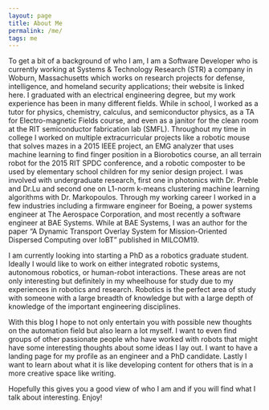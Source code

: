 ```yaml
---
layout: page
title: About Me
permalink: /me/
tags: me
---
```


To get a bit of a background of who I am, I am a Software Developer who is currently working at Systems & Technology Research (STR) a company in Woburn, Massachusetts which works on research projects for defense, intelligence, and homeland security applications; their website is linked here. I graduated with an electrical engineering degree, but my work experience has been in many different fields. While in school, I worked as a tutor for physics, chemistry, calculus, and semiconductor physics, as a TA for Electro-magnetic Fields course, and even as a janitor for the clean room at the RIT semiconductor fabrication lab (SMFL). Throughout my time in college I worked on multiple extracurricular projects like a robotic mouse that solves mazes in a 2015 IEEE project, an EMG analyzer that uses machine learning to find finger position in a Biorobotics course, an all terrain robot for the 2015 RIT SPDC conference, and a robotic composter to be used by elementary school children for my senior design project. I was involved with undergraduate research, first one in photonics with Dr. Preble and Dr.Lu and second one on L1-norm k-means clustering machine learning algorithms with Dr. Markopoulos. Through my working career I worked in a few industries including a firmware engineer for Boeing, a power systems engineer at The Aerospace Corporation, and most recently a software engineer at BAE Systems. While at BAE Systems, I was an author for the paper “A Dynamic Transport Overlay System for Mission-Oriented Dispersed Computing over IoBT” published in MILCOM19.

I am currently looking into starting a PhD as a robotics graduate student. Ideally I would like to work on either integrated robotic systems, autonomous robotics, or human-robot interactions. These areas are not only interesting but definitely in my wheelhouse for study due to my experiences in robotics and research. Robotics is the perfect area of study with someone with a large breadth of knowledge but with a large depth of knowledge of the important engineering disciplines.

With this blog I hope to not only entertain you with possible new thoughts on the automation field but also learn a lot myself. I want to even find groups of other passionate people who have worked with robots that might have some interesting thoughts about some ideas I lay out. I want to have a landing page for my profile as an engineer and a PhD candidate. Lastly I want to learn about what it is like developing content for others that is in a more creative space like writing.

Hopefully this gives you a good view of who I am and if you will find what I talk about interesting. Enjoy!